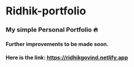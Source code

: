 # Ridhik-portfolio
### My simple Personal Portfolio :fire:
#### Further improvements to be made soon.

#### Here is the link: https://ridhikgovind.netlify.app

